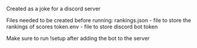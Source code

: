 Created as a joke for a discord server

Files needed to be created before running:
rankings.json - file to store the rankings of scores
token.env - file to store discord bot token

Make sure to run !setup after adding the bot to the server
